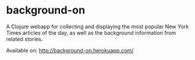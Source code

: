 # background-on

A Clojure webapp for collecting and displaying the most popular New York Times articles
of the day, as well as the background information from related stories.

Available on: http://background-on.herokuapp.com/

